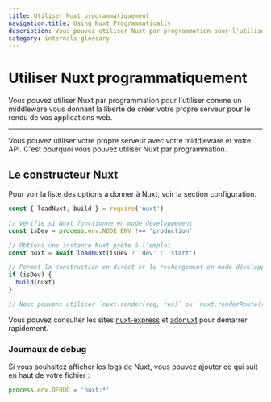 ```yaml
---
title: Utiliser Nuxt programmatiquement
navigation.title: Using Nuxt Programmatically
description: Vous pouvez utiliser Nuxt par programmation pour l'utiliser comme un middleware vous donnant la liberté de créer votre propre serveur pour le rendu de vos applications web.
category: internals-glossary
---
```


# Utiliser Nuxt programmatiquement

Vous pouvez utiliser Nuxt par programmation pour l'utiliser comme un middleware vous donnant la liberté de créer votre propre serveur pour le rendu de vos applications web.

---

Vous pouvez utiliser votre propre serveur avec votre middleware et votre API. C'est pourquoi vous pouvez utiliser Nuxt par programmation.

## Le constructeur Nuxt

Pour voir la liste des options à donner à Nuxt, voir la section configuration.

```js
const { loadNuxt, build } = require('nuxt')

// Vérifie si Nuxt fonctionne en mode développement
const isDev = process.env.NODE_ENV !== 'production'

// Obtiens une instance Nuxt prête à l'emploi
const nuxt = await loadNuxt(isDev ? 'dev' : 'start')

// Permet la construction en direct et le rechargement en mode développement
if (isDev) {
  build(nuxt)
}

// Nous pouvons utiliser `nuxt.render(req, res)` ou `nuxt.renderRoute(route, contexte)`.
```

Vous pouvez consulter les sites [nuxt-express](https://github.com/nuxt/express) et [adonuxt](https://github.com/nuxt/adonuxt) pour démarrer rapidement.

### Journaux de debug

Si vous souhaitez afficher les logs de Nuxt, vous pouvez ajouter ce qui suit en haut de votre fichier :

```js
process.env.DEBUG = 'nuxt:*'
```
